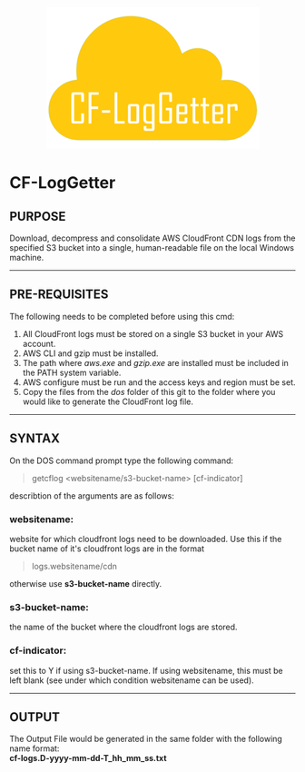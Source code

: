 <p align="center"> 
  <img src="/resource/images/cf-loggetter-logo-small.png">
</p>  

# CF-LogGetter

## PURPOSE                             

Download, decompress and consolidate AWS CloudFront CDN logs from the specified S3 bucket into a single, human-readable file on the local Windows machine.

___                                                            

## PRE-REQUISITES                         
                                                            
The following needs to be completed before using this cmd:  
                                                            
1. All CloudFront logs must be stored on a single S3 bucket in your AWS account.                                             
2. AWS CLI and gzip must be installed.                         
3. The path where _aws.exe_ and _gzip.exe_ are installed must be included in the PATH system variable.                    
4. AWS configure must be run and the access keys and region must be set.                                           
5. Copy the files from the _dos_ folder of this git to the folder where you would like to generate the CloudFront log file.                                                

___                                                            

## SYNTAX                                                             
                                                            
On the DOS command prompt type the following command:  

 > getcflog <websitename/s3-bucket-name> [cf-indicator]     
                                                            
describtion of the arguments are as follows:

 ### websitename:                                               
website for which cloudfront logs need to be downloaded. Use this if the bucket name of it's cloudfront logs are in the format  

> logs.websitename/cdn  

otherwise use **s3-bucket-name** directly.

### s3-bucket-name:                                            
the name of the bucket where the cloudfront logs are stored.                              
                                                            
### cf-indicator:                                              
set this to Y if using s3-bucket-name. If using websitename, this must be left blank (see under which condition websitename can be used).

___                                                            

## OUTPUT  
                                                            
The Output File would be generated in the same folder with the following name format:                                                      
      **cf-logs.D-yyyy-mm-dd-T_hh_mm_ss.txt**                   
